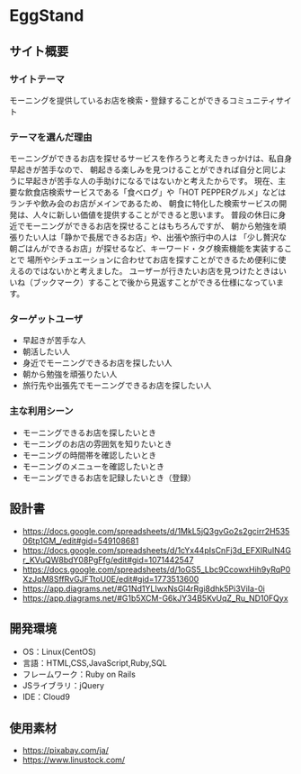 # EggStand

## サイト概要

### サイトテーマ
  モーニングを提供しているお店を検索・登録することができるコミュニティサイト

### テーマを選んだ理由
  モーニングができるお店を探せるサービスを作ろうと考えたきっかけは、私自身早起きが苦手なので、
  朝起きる楽しみを見つけることができれば自分と同じように早起きが苦手な人の手助けになるではないかと考えたからです。
  現在、主要な飲食店検索サービスである「食べログ」や「HOT PEPPERグルメ」などはランチや飲み会のお店がメインであるため、
  朝食に特化した検索サービスの開発は、人々に新しい価値を提供することができると思います。
  普段の休日に身近でモーニングができるお店を探せることはもちろんですが、
  朝から勉強を頑張りたい人は「静かで長居できるお店」や、出張や旅行中の人は
  「少し贅沢な朝ごはんができるお店」が探せるなど、キーワード・タグ検索機能を実装することで
  場所やシチュエーションに合わせてお店を探すことができるため便利に使えるのではないかと考えました。
  ユーザーが行きたいお店を見つけたときはいいね（ブックマーク）することで後から見返すことができる仕様になっています。

### ターゲットユーザ
- 早起きが苦手な人
- 朝活したい人
- 身近でモーニングできるお店を探したい人
- 朝から勉強を頑張りたい人
- 旅行先や出張先でモーニングできるお店を探したい人

### 主な利用シーン
- モーニングできるお店を探したいとき
- モーニングのお店の雰囲気を知りたいとき
- モーニングの時間帯を確認したいとき
- モーニングのメニューを確認したいとき
- モーニングできるお店を記録したいとき（登録）

## 設計書
- https://docs.google.com/spreadsheets/d/1MkL5jQ3gvGo2s2gcirr2H53506tp1GM_/edit#gid=549108681
- https://docs.google.com/spreadsheets/d/1cYx44pIsCnFj3d_EFXlRuIN4Gr_KVuQW8bdY08PgFfg/edit#gid=1071442547
- https://docs.google.com/spreadsheets/d/1oGS5_Lbc9CcowxHih9yRqP0XzJqM8SffRvGJFTtoU0E/edit#gid=1773513600
- https://app.diagrams.net/#G1Nd1YLIwxNsGl4rRgi8dhk5Pi3ViIa-0i
- https://app.diagrams.net/#G1b5XCM-G6kJY34B5KvUqZ_Ru_ND10FQyx

## 開発環境
- OS：Linux(CentOS)
- 言語：HTML,CSS,JavaScript,Ruby,SQL
- フレームワーク：Ruby on Rails
- JSライブラリ：jQuery
- IDE：Cloud9

## 使用素材
- https://pixabay.com/ja/
- https://www.linustock.com/